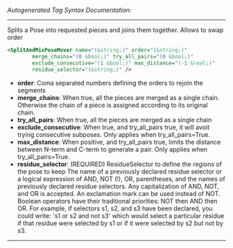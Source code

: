 <!-- THIS IS AN AUTOGENERATED FILE: Don't edit it directly, instead change the schema definition in the code itself. -->

_Autogenerated Tag Syntax Documentation:_

---
Splits a Pose into requested pieces and joins them together. Allows to swap order

```xml
<SplitAndMixPoseMover name="(&string;)" order="(&string;)"
        merge_chains="(0 &bool;)" try_all_pairs="(0 &bool;)"
        exclude_consecutive="(1 &bool;)" max_distance="(-1 &real;)"
        residue_selector="(&string;)" />
```

-   **order**: Coma separated numbers defining the orders to rejoin the segments
-   **merge_chains**: When true, all the pieces are merged as a single chain. Otherwise the chain of a piece is assigned according to its original chain.
-   **try_all_pairs**: When true, all the pieces are merged as a single chain
-   **exclude_consecutive**: When true, and try_all_pairs true, it will avoit trying consecutive subposes. Only applies when try_all_pairs=True.
-   **max_distance**: When positive, and try_all_pairs true, limits the distance between N-term and C-term to generate a pair. Only applies when try_all_pairs=True.
-   **residue_selector**: (REQUIRED) ResidueSelector to define the regions of the pose to keep The name of a previously declared residue selector or a logical expression of AND, NOT (!), OR, parentheses, and the names of previously declared residue selectors. Any capitalization of AND, NOT, and OR is accepted. An exclamation mark can be used instead of NOT. Boolean operators have their traditional priorities: NOT then AND then OR. For example, if selectors s1, s2, and s3 have been declared, you could write: 's1 or s2 and not s3' which would select a particular residue if that residue were selected by s1 or if it were selected by s2 but not by s3.

---
